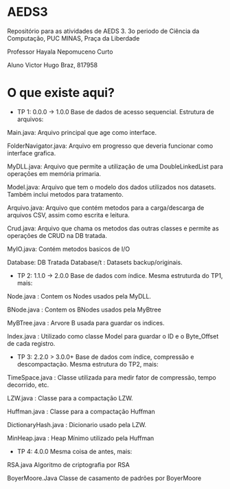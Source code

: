 # AEDS3

Repositório para as atividades de AEDS 3.
3o periodo de Ciência da Computação, PUC MINAS, Praça da Liberdade

Professor Hayala Nepomuceno Curto

Aluno Victor Hugo Braz, 817958

# O que existe aqui?

* TP 1: 0.0.0 -> 1.0.0
Base de dados de acesso sequencial.
Estrutura de arquivos:

Main.java: Arquivo principal que age como interface.

FolderNavigator.java: Arquivo em progresso que deveria funcionar como interface grafica.

MyDLL.java: Arquivo que permite a utilização de uma DoubleLinkedList para operações em memória primaria.

Model.java: Arquivo que tem o modelo dos dados utilizados nos datasets. Também inclui metodos para tratamento.

Arquivo.java: Arquivo que contém metodos para a carga/descarga de arquivos CSV, assim como escrita e leitura.

Crud.java: Arquivo que chama os metodos das outras classes e permite as operações de CRUD na DB tratada.

MyIO.java: Contém metodos basicos de I/O

Database: DB Tratada
Database/t : Datasets backup/originais.

* TP 2: 1.1.0 -> 2.0.0
Base de dados com índice.
Mesma estruturda do TP1, mais:

Node.java : Contem os Nodes usados pela MyDLL.

BNode.java : Contem os BNodes usados pela MyBtree

MyBTree.java : Arvore B usada para guardar os indices.

Index.java    : Utilizado como classe Model para guardar o ID e o Byte_Offset de cada registro.

* TP 3: 2.2.0 > 3.0.0+
Base de dados com índice, compressão e descompactação.
Mesma estrutura do TP2, mais:

TimeSpace.java : Classe utilizada para medir fator de compressão, tempo decorrido, etc.

LZW.java : Classe para a compactação LZW.

Huffman.java : Classe para a compactação Huffman

DictionaryHash.java : Dicionario usado pela LZW.

MinHeap.java : Heap Mínimo utilizado pela Huffman

* TP 4: 4.0.0
Mesma coisa de antes, mais:

RSA.java
 Algoritmo de criptografia por RSA

BoyerMoore.Java
 Classe de casamento de padrões por BoyerMoore
